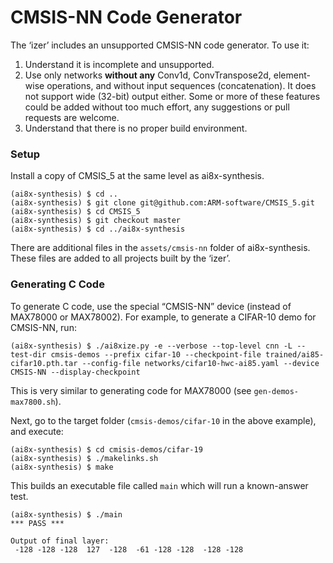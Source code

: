 # CMSIS-NN Code Generator

The ‘izer’ includes an unsupported CMSIS-NN code generator. To use it:

1. Understand it is incomplete and unsupported.
2. Use only networks **without any** Conv1d, ConvTranspose2d, element-wise operations, and without input sequences (concatenation). It does not support wide (32-bit) output either. Some or more of these features could be added without too much effort, any suggestions or pull requests are welcome.
3. Understand that there is no proper build environment.

### Setup

Install a copy of CMSIS_5 at the same level as ai8x-synthesis.

```shell
(ai8x-synthesis) $ cd ..
(ai8x-synthesis) $ git clone git@github.com:ARM-software/CMSIS_5.git
(ai8x-synthesis) $ cd CMSIS_5
(ai8x-synthesis) $ git checkout master
(ai8x-synthesis) $ cd ../ai8x-synthesis
```

There are additional files in the `assets/cmsis-nn` folder of ai8x-synthesis. These files are added to all projects built by the ‘izer’.

### Generating C Code

To generate C code, use the special “CMSIS-NN” device (instead of MAX78000 or MAX78002). For example, to generate a CIFAR-10 demo for CMSIS-NN, run:

```shell
(ai8x-synthesis) $ ./ai8xize.py -e --verbose --top-level cnn -L --test-dir cmsis-demos --prefix cifar-10 --checkpoint-file trained/ai85-cifar10.pth.tar --config-file networks/cifar10-hwc-ai85.yaml --device CMSIS-NN --display-checkpoint
```

This is very similar to generating code for MAX78000 (see `gen-demos-max7800.sh`).

Next, go to the target folder (`cmsis-demos/cifar-10` in the above example), and execute:

```shell
(ai8x-synthesis) $ cd cmisis-demos/cifar-19
(ai8x-synthesis) $ ./makelinks.sh
(ai8x-synthesis) $ make
```

This builds an executable file called `main` which will run a known-answer test.

```shell
(ai8x-synthesis) $ ./main
*** PASS ***

Output of final layer:
 -128 -128 -128  127  -128  -61 -128 -128  -128 -128
```

